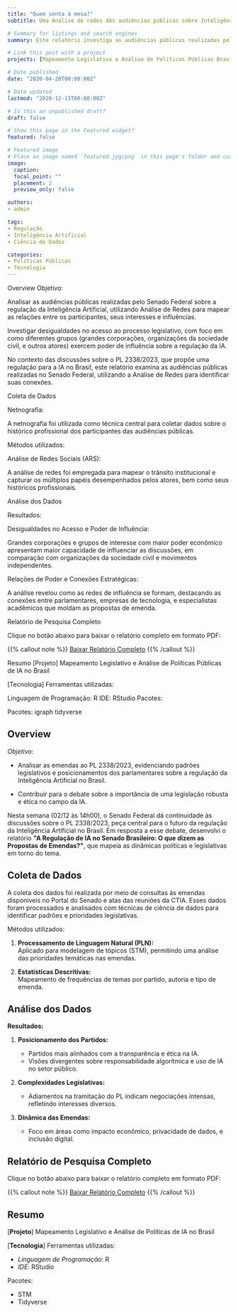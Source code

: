 ```yaml
---
title: "Quem senta à mesa?"
subtitle: Uma Análise de redes dAs audiências públicas sobre Inteligência Artificial no Senado Federal

# Summary for listings and search engines
summary: Este relatório investiga as audiências públicas realizadas pelo Senado Federal sobre a regulação da Inteligência Artificial, destacando desigualdades no poder de influência entre grupos..

# Link this post with a project
projects: [Mapeamento Legislativo e Análise de Políticas Públicas Brasil]

# Date published
date: "2020-04-20T00:00:00Z"

# Date updated
lastmod: "2020-12-13T00:00:00Z"

# Is this an unpublished draft?
draft: false

# Show this page in the Featured widget?
featured: false

# Featured image
# Place an image named `featured.jpg/png` in this page's folder and customize its options here.
image:
  caption:
  focal_point: ""
  placement: 2
  preview_only: false

authors:
- admin

tags:
- Regulação
- Inteligência Artificial
- Ciência de Dados

categories:
- Políticas Públicas
- Tecnologia
---
```


Overview
Objetivo:

Analisar as audiências públicas realizadas pelo Senado Federal sobre a regulação da Inteligência Artificial, utilizando Análise de Redes para mapear as relações entre os participantes, seus interesses e influências.

Investigar desigualdades no acesso ao processo legislativo, com foco em como diferentes grupos (grandes corporações, organizações da sociedade civil, e outros atores) exercem poder de influência sobre a regulação da IA.

No contexto das discussões sobre o PL 2338/2023, que propõe uma regulação para a IA no Brasil, este relatório examina as audiências públicas realizadas no Senado Federal, utilizando a Análise de Redes para identificar suas conexões.

Coleta de Dados

Netnografia:

A netnografia foi utilizada como técnica central para coletar dados sobre o histórico profissional dos participantes das audiências públicas.

Métodos utilizados:

Análise de Redes Sociais (ARS):

A análise de redes foi empregada para mapear o trânsito institucional e capturar os múltiplos papéis desempenhados pelos atores, bem como seus históricos profissionais.

Análise dos Dados

Resultados:

Desigualdades no Acesso e Poder de Influência:

Grandes corporações e grupos de interesse com maior poder econômico apresentam maior capacidade de influenciar as discussões, em comparação com organizações da sociedade civil e movimentos independentes.

Relações de Poder e Conexões Estratégicas:

A análise revelou como as redes de influência se formam, destacando as conexões entre parlamentares, empresas de tecnologia, e especialistas acadêmicos que moldam as propostas de emenda.

Relatório de Pesquisa Completo

Clique no botão abaixo para baixar o relatório completo em formato PDF:

{{% callout note %}}
[Baixar Relatório Completo](/files/002_relatorio_IA_senado.pdf)
{{% /callout %}}

Resumo
[Projeto] Mapeamento Legislativo e Análise de Políticas Públicas de IA no Brasil

[Tecnologia] Ferramentas utilizadas:

Linguagem de Programação: R
IDE: RStudio
Pacotes:

Pacotes:
igraph
tidyverse




## Overview

*Objetivo*:  

- Analisar as emendas ao PL 2338/2023, evidenciando padrões legislativos e posicionamentos dos parlamentares sobre a regulação da Inteligência Artificial no Brasil.  

- Contribuir para o debate sobre a importância de uma legislação robusta e ética no campo da IA.  

Nesta semana (02/12 às 14h00), o Senado Federal dá continuidade às discussões sobre o PL 2338/2023, peça central para o futuro da regulação da Inteligência Artificial no Brasil. Em resposta a esse debate, desenvolvi o relatório **"A Regulação de IA no Senado Brasileiro: O que dizem as Propostas de Emendas?"**, que mapeia as dinâmicas políticas e legislativas em torno do tema.

## Coleta de Dados

A coleta dos dados foi realizada por meio de consultas às emendas disponíveis no Portal do Senado e atas das reuniões da CTIA. Esses dados foram processados e analisados com técnicas de ciência de dados para identificar padrões e prioridades legislativas.

Métodos utilizados:  
1. **Processamento de Linguagem Natural (PLN):**  
   Aplicado para modelagem de tópicos (STM), permitindo uma análise das prioridades temáticas nas emendas.  

2. **Estatísticas Descritivas:**  
   Mapeamento de frequências de temas por partido, autoria e tipo de emenda.  

## Análise dos Dados

**Resultados:**  
1. **Posicionamento dos Partidos:**  
   - Partidos mais alinhados com a transparência e ética na IA.  
   - Visões divergentes sobre responsabilidade algorítmica e uso de IA no setor público.  

2. **Complexidades Legislativas:**  
   - Adiamentos na tramitação do PL indicam negociações intensas, refletindo interesses diversos.  

3. **Dinâmica das Emendas:**  
   - Foco em áreas como impacto econômico, privacidade de dados, e inclusão digital.

## Relatório de Pesquisa Completo

Clique no botão abaixo para baixar o relatório completo em formato PDF:

{{% callout note %}}
[Baixar Relatório Completo](/files/001_relatorio_IA_senado.pdf)
{{% /callout %}}

## Resumo  

[__Projeto__] Mapeamento Legislativo e Análise de Políticas de IA no Brasil

[__Tecnologia__] Ferramentas utilizadas:  
- *Linguagem de Programação*: R  
- *IDE*: RStudio  

Pacotes:  
- STM  
- Tidyverse
